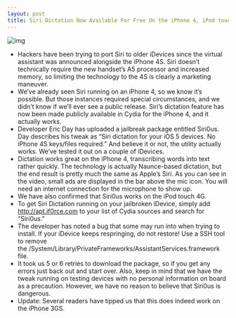 ```yaml
---
layout: post
title: Siri Dictation Now Available For Free On the iPhone 4, iPod touch 4G, iPhone 3GS [Video]
---
```

![img](http://media.idownloadblog.com/wp-content/uploads/2011/11/Screen-Shot-2011-11-27-at-5.37.42-PM.jpg)
* Hackers have been trying to port Siri to older iDevices since the virtual assistant was announced alongside the iPhone 4S. Siri doesn’t technically require the new handset’s A5 processor and increased memory, so limiting the technology to the 4S is clearly a marketing maneuver.
* We’ve already seen Siri running on an iPhone 4, so we know it’s possible. But those instances required special circumstances, and we didn’t know if we’ll ever see a public release. Siri’s dictation feature has now been made publicly available in Cydia for the iPhone 4, and it actually works.
* Developer Eric Day has uploaded a jailbreak package entitled Siri0us. Day describes his tweak as “Siri dictation for your iOS 5 devices. No iPhone 4S keys/files required.” And believe it or not, the utility actually works. We’ve tested it out on a couple of iDevices.
* Dictation works great on the iPhone 4, transcribing words into text rather quickly. The technology is actually Naunce-based dictation, but the end result is pretty much the same as Apple’s Siri. As you can see in the video, small ads are displayed in the bar above the mic icon. You will need an internet connection for the microphone to show up.
* We have also confirmed that Siri0us works on the iPod touch 4G.
* To get Siri Dictation running on your jailbroken iDevice, simply add http://apt.if0rce.com to your list of Cydia sources and search for “Siri0us.”
* The developer has noted a bug that some may run into when trying to install. If your iDevice keeps respringing, do not restore! Use a SSH tool to remove the /System/Library/PrivateFrameworks/AssistantServices.framework file.
* It took us 5 or 6 retries to download the package, so if you get any errors just back out and start over. Also, keep in mind that we have the tweak running on testing devices with no personal information on board as a precaution. However, we have no reason to believe that Siri0us is dangerous.
* Update: Several readers have tipped us that this does indeed work on the iPhone 3GS.


